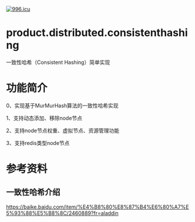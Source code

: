 <a href="https://996.icu"><img src="https://img.shields.io/badge/link-996.icu-red.svg" alt="996.icu" /></a>

# product.distributed.consistenthashing
一致性哈希（Consistent Hashing）简单实现

# 功能简介

0、实现基于MurMurHash算法的一致性哈希实现

1、支持动态添加、移除node节点

2、支持node节点权重、虚拟节点、资源管理功能

3、支持redis类型node节点

# 参考资料

## 一致性哈希介绍
https://baike.baidu.com/item/%E4%B8%80%E8%87%B4%E6%80%A7%E5%93%88%E5%B8%8C/2460889?fr=aladdin
